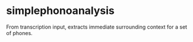 # simplephonoanalysis
 From transcription input, extracts immediate surrounding context for a set of phones.

